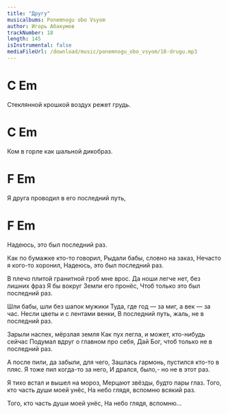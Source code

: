```yaml
---
title: "Другу"
musicalbums: Ponemnogu obo Vsyom
author: Игорь Абакумов
trackNumber: 18
length: 145
isInstrumental: false
mediaFileUrl: /download/music/ponemnogu_obo_vsyom/18-drugu.mp3
---
```


#             C                    Em
Стеклянной крошкой воздух режет грудь.
#             C                Em
Ком в горле как шальной дикобраз.
#          F                       Em
Я друга проводил в его последний путь,
#         F                  Em
Надеюсь, это был последний раз.

Как по бумажке кто-то говорил,
Рыдали бабы, словно на заказ,
Нечасто я кого-то хоронил,
Надеюсь, это был последний раз.

В плечо плитой гранитной гроб мне врос.
Да ноши легче нет, без лишних фраз
Я бы вокруг Земли его пронёс,
Чтоб только это был последний раз.

Шли бабы, шли без шапок мужики
Туда, где год — за миг, а век — за час.
Несли цветы и с лентами венки,
В последний путь, жаль, не в последний раз.

Зарыли наспех, мёрзлая земля
Как пух легла, и может, кто-нибудь сейчас
Подумал вдруг о главном про себя,
Дай Бог, чтоб только не в последний раз.

А после пили, да забыли, для чего,
Зашлась гармонь, пустился кто-то в пляс.
Я тоже пил когда-то за него,
И дрался, было,- но не в этот раз.

Я тихо встал и вышел на мороз,
Мерцают звёзды, будто пары глаз.
Того, кто часть души моей унёс,
На небо глядя, вспомню всякий раз.

Того, кто часть души моей унёс,
На небо глядя, вспомню...
